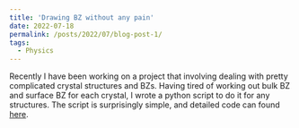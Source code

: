 ```yaml
---
title: 'Drawing BZ without any pain'
date: 2022-07-18
permalink: /posts/2022/07/blog-post-1/
tags:
  - Physics
---
```


Recently I have been working on a project that involving dealing with pretty complicated crystal structures and BZs. Having tired of working out bulk BZ and surface BZ for each crystal, I wrote a python script to do it for any structures. The script is surprisingly simple, and detailed code can found [here](https://github.com/Zijia-Cheng/DrawBZ). 


